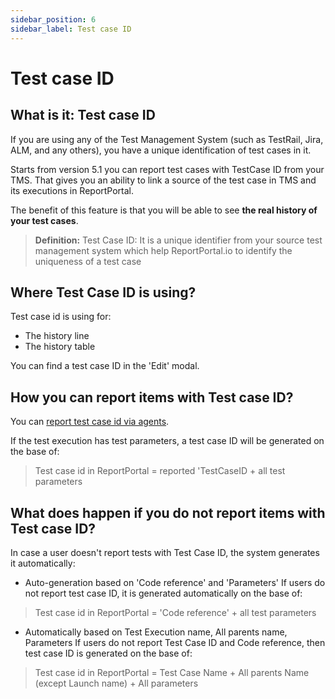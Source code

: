 ```yaml
---
sidebar_position: 6
sidebar_label: Test case ID
---
```


# Test case ID 

## What is it: Test case ID

If you are using any of the Test Management System (such as TestRail, Jira, ALM, and any others), you have a unique identification of test cases in it.

Starts from version 5.1 you can report test cases with TestCase ID from your TMS. That gives you an ability to link a source of the test case in TMS and its executions in ReportPortal. 

The benefit of this feature is that you will be able to see **the real history of your test cases**. 

>**Definition:** Test Case ID:
It is a unique identifier from your source test management system which help ReportPortal.io to identify the uniqueness of a test case

## Where Test Case ID is using?

Test case id is using for:
- The history line 
- The history table 

You can find a test case ID in the 'Edit' modal.

## How you can report items with Test case ID?

You can [report test case id via agents](https://github.com/reportportal/client-java/wiki/Test-case-ID). 

If the test execution has test parameters, a test case ID will be generated on the base of:

> Test case id in ReportPortal = reported 'TestCaseID + all test parameters

## What does happen if you do not report items with Test case ID?

In case a user doesn't report tests with Test Case ID, the system generates it automatically:

* Auto-generation based on 'Code reference' and 'Parameters'
If users do not report test case ID, it is generated automatically on the base of:

> Test case id in ReportPortal = 'Code reference' + all test parameters

* Automatically based on Test Execution name, All parents name, Parameters
If users do not report Test Case ID and Code reference, then test case ID is generated on the base of:

> Test case id in ReportPortal = Test Case Name + All parents Name (except Launch name) + All parameters
